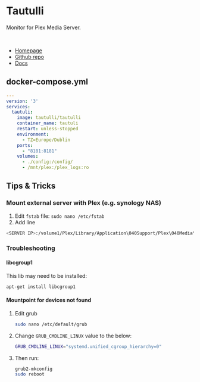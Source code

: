 # Tautulli

Monitor for Plex Media Server.

<br>

- [Homepage](https://tautulli.com/)
- [Github repo](https://github.com/Tautulli/Tautulli)
- [Docs](https://github.com/Tautulli/Tautulli-Wiki/wiki/Installation)



## docker-compose.yml
```yml
---
version: '3'
services:
  tautuli:
    image: tautulli/tautulli
    container_name: tautuli
    restart: unless-stopped
    environment:
      - TZ=Europe/Dublin
    ports:
      - "8181:8181"
    volumes:
      - ./config:/config/
      - /mnt/plex:/plex_logs:ro
```


## Tips & Tricks

### Mount external server with Plex (e.g. synology NAS)

1. Edit `fstab` file:
    `sudo nano /etc/fstab`
2. Add line
```sh
<SERVER IP>:/volume1/Plex/Library/Application\040Support/Plex\040Media\040Server/Logs /mnt/plex nfs ro,hard,intr,nolock 0 0
```

### Troubleshooting

#### libcgroup1
This lib may need to be installed:
```sh
apt-get install libcgroup1
```

#### Mountpoint for devices not found
1. Edit grub
    ```sh
    sudo nano /etc/default/grub
    ```
2. Change `GRUB_CMDLINE_LINUX` value to the below:
    ```sh
    GRUB_CMDLINE_LINUX="systemd.unified_cgroup_hierarchy=0"
    ```
3. Then run:
    ```sh
    grub2-mkconfig
    sudo reboot
    ```
